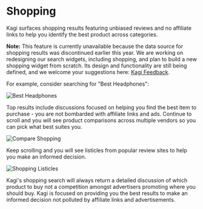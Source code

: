 # Shopping

Kagi surfaces shopping results featuring unbiased reviews and no affiliate links to help you identify the best product across categories.

**Note:** This feature is currently unavailable because the data source for shopping results was discontinued earlier this year. We are working on redesigning our search widgets, including shopping, and plan to build a new shopping widget from scratch. Its design and functionality are still being defined, and we welcome your suggestions here: [Kagi Feedback](https://kagifeedback.org/d/120-add-a-shopping-widget/32).

For example, consider searching for "Best Headphones":

<img src="./media/best_headphones_search.png" alt="Best Headphones">

Top results include discussions focused on helping you find the best item to purchase - you are not bombarded with affiliate links and ads. Continue to scroll and you will see product comparisons across multiple vendors so you can pick what best suites you.

<img src="./media/shopping_product_comparison.png" alt="Compare Shopping">

Keep scrolling and you will see listicles from popular review sites to help you make an informed decision.

<img src="./media/shopping_listicles.png" alt="Shopping Listicles">

Kagi's shopping search will always return a detailed discussion of which product to buy not a competition amongst advertisers promoting where you should buy. Kagi is focused on providing you the best results to make an informed decision not polluted by affiliate links and advertisements.
